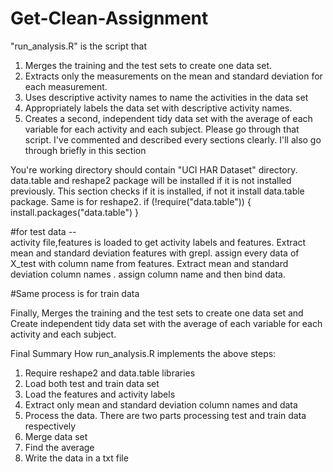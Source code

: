 # Get-Clean-Assignment
"run_analysis.R" is the script that
1. Merges the training and the test sets to create one data set.
2. Extracts only the measurements on the mean and standard deviation for each measurement.
3. Uses descriptive activity names to name the activities in the data set
4. Appropriately labels the data set with descriptive activity names.
5. Creates a second, independent tidy data set with the average of each variable for each activity and each subject.
Please go through that script. I've commented and described every sections clearly. I'll also go through briefly in this section

You're working directory should contain "UCI HAR Dataset" directory. data.table and reshape2 package will be installed if it is not 
installed previously. This section checks if it is installed, if not it install data.table package. Same is for reshape2.
    if (!require("data.table"))
    {
      install.packages("data.table")
    }
  
  #for test data --  
 activity file,features is loaded  to get activity labels and features. Extract  mean and standard deviation features with grepl.
 assign every data of X_test with column name from features. Extract  mean and standard deviation column names . assign column name and then bind data.
 
 #Same process is for train data
 
 Finally, Merges the training and the test sets to create one data set and Create independent tidy data set with the average of each variable for each activity and each subject.


Final Summary 
 How run_analysis.R implements the above steps:

1) Require reshape2 and data.table libraries
2) Load both test and train data set
3) Load the features and activity labels
4) Extract only mean and standard deviation column names and data
5) Process the data. There are two parts processing test and train data respectively
6) Merge data set
7) Find the average
8) Write the data in a txt file

